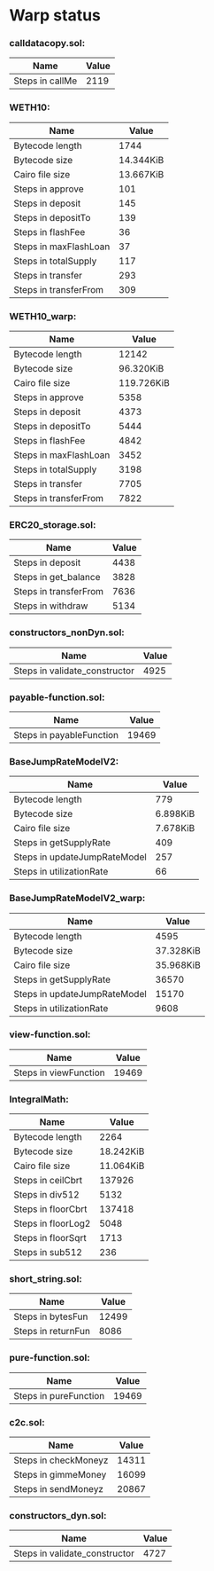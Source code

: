 # Warp status
### calldatacopy.sol:
| Name | Value |
| ----------- | ----------- |
| Steps in callMe | 2119 |
### WETH10:
| Name | Value |
| ----------- | ----------- |
| Bytecode length | 1744 |
| Bytecode size | 14.344KiB |
| Cairo file size | 13.667KiB |
| Steps in approve | 101 |
| Steps in deposit | 145 |
| Steps in depositTo | 139 |
| Steps in flashFee | 36 |
| Steps in maxFlashLoan | 37 |
| Steps in totalSupply | 117 |
| Steps in transfer | 293 |
| Steps in transferFrom | 309 |
### WETH10_warp:
| Name | Value |
| ----------- | ----------- |
| Bytecode length | 12142 |
| Bytecode size | 96.320KiB |
| Cairo file size | 119.726KiB |
| Steps in approve | 5358 |
| Steps in deposit | 4373 |
| Steps in depositTo | 5444 |
| Steps in flashFee | 4842 |
| Steps in maxFlashLoan | 3452 |
| Steps in totalSupply | 3198 |
| Steps in transfer | 7705 |
| Steps in transferFrom | 7822 |
### ERC20_storage.sol:
| Name | Value |
| ----------- | ----------- |
| Steps in deposit | 4438 |
| Steps in get_balance | 3828 |
| Steps in transferFrom | 7636 |
| Steps in withdraw | 5134 |
### constructors_nonDyn.sol:
| Name | Value |
| ----------- | ----------- |
| Steps in validate_constructor | 4925 |
### payable-function.sol:
| Name | Value |
| ----------- | ----------- |
| Steps in payableFunction | 19469 |
### BaseJumpRateModelV2:
| Name | Value |
| ----------- | ----------- |
| Bytecode length | 779 |
| Bytecode size | 6.898KiB |
| Cairo file size | 7.678KiB |
| Steps in getSupplyRate | 409 |
| Steps in updateJumpRateModel | 257 |
| Steps in utilizationRate | 66 |
### BaseJumpRateModelV2_warp:
| Name | Value |
| ----------- | ----------- |
| Bytecode length | 4595 |
| Bytecode size | 37.328KiB |
| Cairo file size | 35.968KiB |
| Steps in getSupplyRate | 36570 |
| Steps in updateJumpRateModel | 15170 |
| Steps in utilizationRate | 9608 |
### view-function.sol:
| Name | Value |
| ----------- | ----------- |
| Steps in viewFunction | 19469 |
### IntegralMath:
| Name | Value |
| ----------- | ----------- |
| Bytecode length | 2264 |
| Bytecode size | 18.242KiB |
| Cairo file size | 11.064KiB |
| Steps in ceilCbrt | 137926 |
| Steps in div512 | 5132 |
| Steps in floorCbrt | 137418 |
| Steps in floorLog2 | 5048 |
| Steps in floorSqrt | 1713 |
| Steps in sub512 | 236 |
### short_string.sol:
| Name | Value |
| ----------- | ----------- |
| Steps in bytesFun | 12499 |
| Steps in returnFun | 8086 |
### pure-function.sol:
| Name | Value |
| ----------- | ----------- |
| Steps in pureFunction | 19469 |
### c2c.sol:
| Name | Value |
| ----------- | ----------- |
| Steps in checkMoneyz | 14311 |
| Steps in gimmeMoney | 16099 |
| Steps in sendMoneyz | 20867 |
### constructors_dyn.sol:
| Name | Value |
| ----------- | ----------- |
| Steps in validate_constructor | 4727 |
